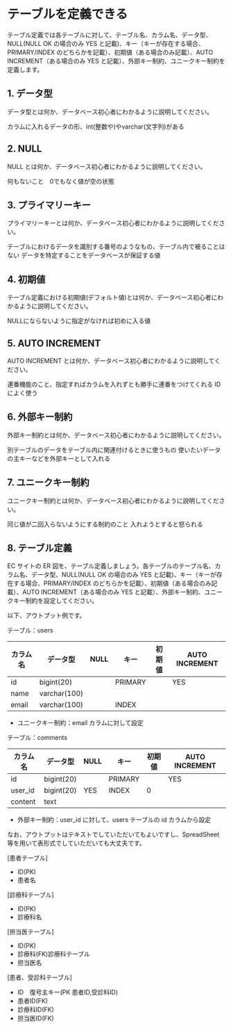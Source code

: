 # テーブルを定義できる

テーブル定義では各テーブルに対して、テーブル名、カラム名、データ型、NULL(NULL OK の場合のみ YES と記載)、キー（キーが存在する場合、PRIMARY/INDEX のどちらかを記載）、初期値（ある場合のみ記載）、AUTO INCREMENT（ある場合のみ YES と記載）、外部キー制約、ユニークキー制約を定義します。

## 1. データ型

データ型とは何か、データベース初心者にわかるように説明してください。

カラムに入れるデータの形、int(整数や)やvarchar(文字列)がある

## 2. NULL

NULL とは何か、データベース初心者にわかるように説明してください。

何もないこと　0でもなく値が空の状態

## 3. プライマリーキー

プライマリーキーとは何か、データベース初心者にわかるように説明してください。

テーブルにおけるデータを識別する番号のようなもの、テーブル内で被ることはない
データを特定することをデータベースが保証する値

## 4. 初期値

テーブル定義における初期値(デフォルト値)とは何か、データベース初心者にわかるように説明してください。

NULLにならないように指定がなければ初めに入る値

## 5. AUTO INCREMENT

AUTO INCREMENT とは何か、データベース初心者にわかるように説明してください。

連番機能のこと、指定すればカラムを入れずとも勝手に連番をつけてくれる
IDによく使う

## 6. 外部キー制約

外部キー制約とは何か、データベース初心者にわかるように説明してください。

別テーブルのデータをテーブル内に関連付けるときに使うもの
使いたいデータの主キーなどを外部キーとして入れる

## 7. ユニークキー制約

ユニークキー制約とは何か、データベース初心者にわかるように説明してください。

同じ値が二回入らないようにする制約のこと
入れようとすると怒られる

## 8. テーブル定義

EC サイトの ER 図を、テーブル定義しましょう。各テーブルのテーブル名、カラム名、データ型、NULL(NULL OK の場合のみ YES と記載)、キー（キーが存在する場合、PRIMARY/INDEX のどちらかを記載）、初期値（ある場合のみ記載）、AUTO INCREMENT（ある場合のみ YES と記載）、外部キー制約、ユニークキー制約を設定してください。

以下、アウトプット例です。

テーブル：users

|カラム名|データ型|NULL|キー|初期値|AUTO INCREMENT|
| ---- | ---- | ---- | ---- | ---- | ---- |
|id|bigint(20)||PRIMARY||YES|
|name|varchar(100)|||||
|email|varchar(100)||INDEX|||

- ユニークキー制約：email カラムに対して設定

テーブル：comments

|カラム名|データ型|NULL|キー|初期値|AUTO INCREMENT|
| ---- | ---- | ---- | ---- | ---- | ---- |
|id|bigint(20)||PRIMARY||YES|
|user_id|bigint(20)|YES|INDEX|0||
|content|text|||||

- 外部キー制約：user_id に対して、users テーブルの id カラムから設定

なお、アウトプットはテキストでしていただいてもよいですし、SpreadSheet 等を用いて表形式でしていただいても大丈夫です。


[患者テーブル]
- ID(PK)
- 患者名

[診療科テーブル]
- ID(PK)
- 診療科名

[担当医テーブル]
- ID(PK)
- 診療科(FK)診療科テーブル
- 担当医名

[患者、受診科テーブル]
- ID　復号主キー(PK 患者ID,受診科ID)
- 患者ID(FK)
- 診療科ID(FK)
- 担当医ID(FK)
